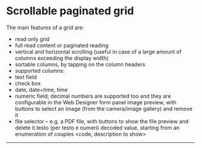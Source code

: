 # Scrollable paginated grid

The main features of a grid are:

* read only grid
* full read content or paginated reading
* vertical and horizontal scrolling \(useful in case of a large amount of columns exceeding the display width\)
* sortable columns, by tapping on the column headers
* supported columns:
* text field
* check box
* date, date+time, time
* numeric field; decimal numbers are supported too and they are configurable in the Web Designer form panel image preview, with buttons to select an image \(from the camera/image gallery\) and remove it
* file selector – e.g. a PDF file, with buttons to show the file preview and delete it.testo \(per testo e numeri\) decoded value, starting from an enumeration of couples &lt;code, description to show&gt;

---



